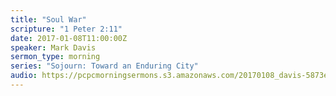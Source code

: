 ```yaml
---
title: "Soul War"
scripture: "1 Peter 2:11"
date: 2017-01-08T11:00:00Z
speaker: Mark Davis
sermon_type: morning
series: "Sojourn: Toward an Enduring City"
audio: https://pcpcmorningsermons.s3.amazonaws.com/20170108_davis-5873e1c29fa5e.mp3 
---
```



